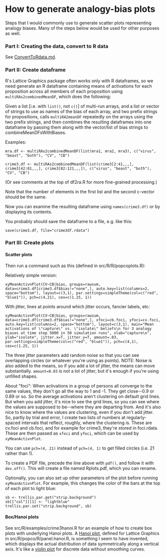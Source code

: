 How to generate analogy-bias plots
====

Steps that I would commonly use to generate scatter plots representing
analogy biases.  Many of the steps below would be used for other
purposes as well.


### Part I: Creating the data, convert to R data

See <a href="ConvertToRdata.md">ConvertToRdata.md</a>.


### Part II: Create dataframe

R's Lattice Graphics package often works only with R dataframes, so we
need generate an R dataframe containing means of activations for each
proposition across all members of each proposition using
`multiRAs2combinedMeanDF`, which does the following:

Given a list [i.e. with `list()`, not `c()`] of multi-run arrays, and a
list or vector of strings to use as names of the bias of each array, and
two prefix strings for propositions, calls `multiRA2meanDF` repeatedly
on the arrays using the two prefix strings, and then combines the
 resulting dataframes into one dataframe by passing them along with the
 vector/list of bias strings to combineMeanDFsWithBiases.

Examples:  

`mra.df <- multiRAs2combinedMeanDF(list(mra1, mra2, mra3), c("virus", "beast", "both"), "CV", "CB")`  

`crime3.df <- multiRAs2combinedMeanDF(list(crime3[2:41,,,], crime3[42:81,,,], crime3[82:121,,,]), c("virus", "beast", "both"), "CV", "CB")`

(Or see comments at the top of df2ra.R for more fine-grained processing.)

Note that the number of elements in the first list and the second
c-vector should be the same.

Now you can examine the resulting dataframe using `names(crime3.df)` or
by displaying its contents.

You probably should save the dataframe to a file, e.g. like this:

`save(crime3.df, file="crime3df.rdata")`

### Part III: Create plots

#### Scatter plots

Then run a command such as this (defined in src/R/R/popcoplots.R):

Relatively simple version:

`xyMeanActivnPlot(CV~CB|bias, groups=rawsum, data=crime3.df[crime3.df$bias!="none",], auto.key=list(columns=2, space="bottom"), layout=c(3,1), par.settings=simpleTheme(col=c("red", "blue1")), pch=c(4,21), cex=c(1.25, 1))`

With jitter, lines at points around which jitter occurs, fancier labels, etc:

`xyMeanActivnPlot(CV~CB|bias, groups=rawsum, data=crime3.df[crime3.df$bias!="none",], xfoci=cb.foci, yfoci=cv.foci, auto.key=list(columns=2, space="bottom"), layout=c(3,1), main="Mean activations of \"capture\" vs. \"isolate\" beliefs\n for 3 analogy biases at time step 5000 in 50 simulation runs", xlab="capture\n", ylab="isolate", jitter.x=T, jitter.y=T, amount=.03, par.settings=simpleTheme(col=c("red", "blue1")), pch=c(4,1), cex=c(1.25, 1))`

The three jitter parameters add random noise so that you can see
overlapping circles (or whatever you're using as points).  NOTE: Noise
is also added to the means, so if you add a lot of jitter, the means
can move substantially.  `amount=0.03` is not a lot of jitter, but
it's enough if you're using unfilled shapes.

About "foci": When activations in a group of persons all converge to the
same values, they don't go all the way to 1 and -1.  They get close--0.9
or 0.89 or so.  So the average activations aren't clustering on default
grid lines.  But when you add jitter, it's nice to see the grid lines,
so you can see where the values are supposed to be--where they are
departing from.  And it's also nice to know where the values are
clustering, even if you don't add jitter.  So, partly by trial and
error, I create two lists of numbers at regularly-spaced intervals that
reflect, roughly, where the clustering is.  These are cv.foci and
cb.foci, and for example for crime3, they're stored in foci.rdata.
These are then passed as `xfoci` and `yfoci`, which can be used by
`xyMeanActivnPlot`.

You can use `pch=(4, 21)` instead of `pch=(4, 1)` to get filled circles (i.e. 21 rather than 1).

To create a PDF file, precede the line above with `pdf()`, and follow
it with `dev.off()`.  This will create a file named Rplots.pdf, which
you can rename.

Optionally, you can also set up other parameters of the plot before
running `xyMeanActivnPlot`.  For example,
this changes the color of the bars at the top of each plot to light
blue:

`sb <- trellis.par.get("strip.background")`  
`sb[["col"]][1] <- "lightblue"`  
`trellis.par.set("strip.background", sb)`  


#### Box/Hanoi plots

See src/R/examples/crime3hanoi.R for an example of how to create box
plots with underlying Hanoi plots.  A  [Hanoi
plot](http://stackoverflow.com/questions/15846873/symmetrical-violin-plot-like-histogram/15893422#15893422),
defined for Lattice Graphics in src/R/popco/R/panel.hanoi.R, is
something I seem to have invented, which displays the actual
distribution of data symmetrically along a vertical axis.  It's like
a [violin plot](http://en.wikipedia.org/wiki/Violin_plot) for discrete
data without smoothing curves.
